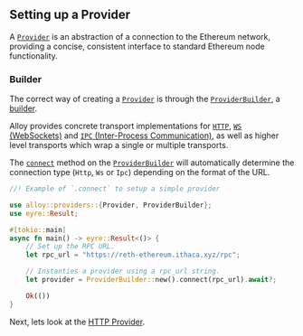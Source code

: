 ## Setting up a Provider

A [`Provider`](https://docs.rs/alloy/latest/alloy/providers/trait.Provider.html) is an abstraction of a connection to the Ethereum network, providing a concise, consistent interface to standard Ethereum node functionality.

### Builder

The correct way of creating a [`Provider`](https://docs.rs/alloy/latest/alloy/providers/trait.Provider.html) is through the [`ProviderBuilder`](https://docs.rs/alloy/latest/alloy/providers/struct.ProviderBuilder.html), a [builder](https://rust-unofficial.github.io/patterns/patterns/creational/builder.html).

Alloy provides concrete transport implementations for [`HTTP`](./http-provider.md), [`WS` (WebSockets)](./ws-provider.md) and [`IPC` (Inter-Process Communication)](./ipc-provider.md), as well as higher level transports which wrap a single or multiple transports.

The [`connect`](https://docs.rs/alloy/latest/alloy/providers/struct.ProviderBuilder.html#method.connect) method on the [`ProviderBuilder`](https://docs.rs/alloy/latest/alloy/providers/struct.ProviderBuilder.html) will automatically determine the connection type (`Http`, `Ws` or `Ipc`) depending on the format of the URL.

```rust
//! Example of `.connect` to setup a simple provider

use alloy::providers::{Provider, ProviderBuilder};
use eyre::Result;

#[tokio::main]
async fn main() -> eyre::Result<()> {
    // Set up the RPC URL.
    let rpc_url = "https://reth-ethereum.ithaca.xyz/rpc";

    // Instanties a provider using a rpc_url string.
    let provider = ProviderBuilder::new().connect(rpc_url).await?;

    Ok(())
}
```

Next, lets look at the [HTTP Provider](./http-provider.md).
